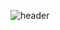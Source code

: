 ![header](https://capsule-render.vercel.app/api?type=wave&color=auto&height=300&section=header&text=Dev%20SeolHuiGwan&fontSize=90)
